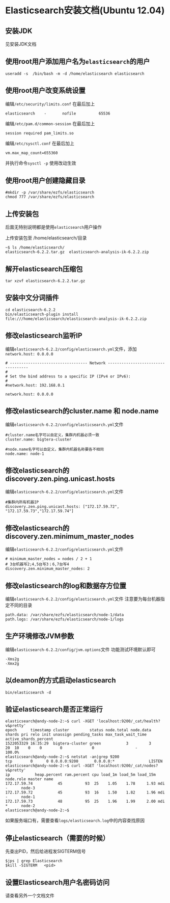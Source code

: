 # Elasticsearch安装文档(Ubuntu 12.04)

## 安装JDK
见安装JDK文档

## 使用root用户添加用户名为`elasticsearch`的用户

```
useradd -s  /bin/bash -m -d /home/elasticsearch elasticsearch
```


## 使用root用户改变系统设置

编辑`/etc/security/limits.conf` 在最后加上
```
elasticsearch    -       nofile          65536
```

编辑`/etc/pam.d/common-session` 在最后加上
```
session required pam_limits.so
```

编辑`/etc/sysctl.conf` 在最后加上
```
vm.max_map_count=655360
```

并执行命令`sysctl -p` 使用改动生效


## 使用root用户创建隐藏目录

```
#mkdir -p /var/share/ezfs/elasticsearch
chmod 777 /var/share/ezfs/elasticsearch
```


## 上传安装包

后面无特别说明都是使用`elasticsearch`用户操作

上传安装包至 /home/elasticsearch/目录
```
~$ ls /home/elasticsearch/
elasticsearch-6.2.2.tar.gz  elasticsearch-analysis-ik-6.2.2.zip

```

## 解开elasticsearch压缩包

```
tar xzvf elasticsearch-6.2.2.tar.gz
```


## 安装中文分词插件


```
cd elasticsearch-6.2.2
bin/elasticsearch-plugin install file:///home/elasticsearch/elasticsearch-analysis-ik-6.2.2.zip
```

## 修改elasticsearch监听IP
编辑`elasticsearch-6.2.2/config/elasticsearch.yml`文件，添加`network.host: 0.0.0.0` 

```
# ---------------------------------- Network -----------------------------------
#
# Set the bind address to a specific IP (IPv4 or IPv6):
#
#network.host: 192.168.0.1

network.host: 0.0.0.0

```


## 修改elasticsearch的cluster.name 和 node.name
编辑`elasticsearch-6.2.2/config/elasticsearch.yml`文件

```
#cluster.name名字可以自定义，集群内机器必须一致
cluster.name: bigtera-cluster

#node.name名字可以自定义，集群内机器名称要各不相同
node.name: node-1

```

## 修改elasticsearch的discovery.zen.ping.unicast.hosts
编辑`elasticsearch-6.2.2/config/elasticsearch.yml`文件

```
#集群内所有机器IP
discovery.zen.ping.unicast.hosts: ["172.17.59.72", "172.17.59.73","172.17.59.74"]

```


## 修改elasticsearch的discovery.zen.minimum_master_nodes
编辑`elasticsearch-6.2.2/config/elasticsearch.yml`文件

```
# minimum_master_nodes = nodes / 2 + 1
# 3台机器写2;4,5台写3；6,7台写4
discovery.zen.minimum_master_nodes: 2

```

## 修改elasticsearch的log和数据存方位置
编辑`elasticsearch-6.2.2/config/elasticsearch.yml`文件
注意要为每台机器指定不同的目录

```
path.data: /var/share/ezfs/elasticsearch/node-1/data
path.logs: /var/share/ezfs/elasticsearch/node-1/logs

```

## 生产环境修改JVM参数
编辑`elasticsearch-6.2.2/config/jvm.options`文件
功能测试环境默认即可

```
-Xms2g
-Xmx2g

```


## 以deamon的方式启动elasticsearch

```
bin/elasticsearch -d

```

## 验证elasticsearch是否正常运行


```
elasticsearch@andy-node-2:~$ curl -XGET 'localhost:9200/_cat/health?v&pretty'
epoch      timestamp cluster         status node.total node.data shards pri relo init unassign pending_tasks max_task_wait_time active_shards_percent
1522053329 16:35:29  bigtera-cluster green           3         3     20  10    0    0        0             0                  -                100.0%
elasticsearch@andy-node-2:~$ netstat -an|grep 9200
tcp        0      0 0.0.0.0:9200       0.0.0.0:*               LISTEN     
elasticsearch@andy-node-2:~$ curl -XGET 'localhost:9200/_cat/nodes?v&pretty'
ip           heap.percent ram.percent cpu load_1m load_5m load_15m node.role master name
172.17.59.74           45          93  25    1.05    1.78     1.93 mdi       -      node-3
172.17.59.72           45          93  16    1.50    1.82     1.96 mdi       -      node-1
172.17.59.73           48          95  25    1.96    1.99     2.00 mdi       *      node-2
elasticsearch@andy-node-2:~$

```

如果服务端口有，需要查看`logs/elasticsearch.log`中的内容查找原因


## 停止elasticsearch（需要的时候）
先查出PID，然后给进程发SIGTERM信号
```
$jps | grep Elasticsearch
$kill -SIGTERM   <pid>

```

## 设置Elasticsearch用户名密码访问 
请查看另外一个文档文件

